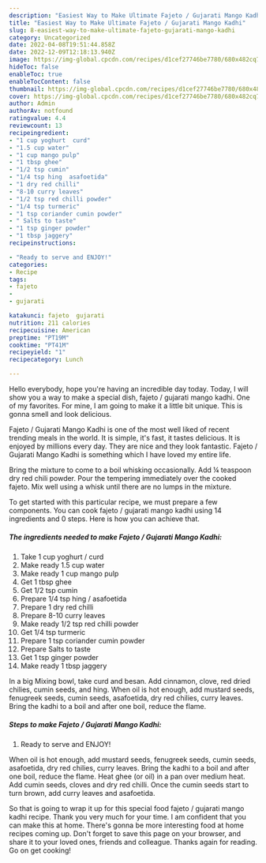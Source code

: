 ```yaml
---
description: "Easiest Way to Make Ultimate Fajeto / Gujarati Mango Kadhi"
title: "Easiest Way to Make Ultimate Fajeto / Gujarati Mango Kadhi"
slug: 8-easiest-way-to-make-ultimate-fajeto-gujarati-mango-kadhi
category: Uncategorized
date: 2022-04-08T19:51:44.858Z
date: 2022-12-09T12:18:13.940Z
image: https://img-global.cpcdn.com/recipes/d1cef27746be7780/680x482cq70/fajeto-gujarati-mango-kadhi-recipe-main-photo.jpg
hideToc: false
enableToc: true
enableTocContent: false
thumbnail: https://img-global.cpcdn.com/recipes/d1cef27746be7780/680x482cq70/fajeto-gujarati-mango-kadhi-recipe-main-photo.jpg
cover: https://img-global.cpcdn.com/recipes/d1cef27746be7780/680x482cq70/fajeto-gujarati-mango-kadhi-recipe-main-photo.jpg
author: Admin
authorAv: notfound
ratingvalue: 4.4
reviewcount: 13
recipeingredient:
- "1 cup yoghurt  curd"
- "1.5 cup water"
- "1 cup mango pulp"
- "1 tbsp ghee"
- "1/2 tsp cumin"
- "1/4 tsp hing  asafoetida"
- "1 dry red chilli"
- "8-10 curry leaves"
- "1/2 tsp red chilli powder"
- "1/4 tsp turmeric"
- "1 tsp coriander cumin powder"
- " Salts to taste"
- "1 tsp ginger powder"
- "1 tbsp jaggery"
recipeinstructions:

- "Ready to serve and ENJOY!"
categories:
- Recipe
tags:
- fajeto
- 
- gujarati

katakunci: fajeto  gujarati 
nutrition: 211 calories
recipecuisine: American
preptime: "PT19M"
cooktime: "PT41M"
recipeyield: "1"
recipecategory: Lunch

---
```



Hello everybody, hope you're having an incredible day today. Today, I will show you a way to make a special dish, fajeto / gujarati mango kadhi. One of my favorites. For mine, I am going to make it a little bit unique. This is gonna smell and look delicious.

Fajeto / Gujarati Mango Kadhi is one of the most well liked of recent trending meals in the world. It is simple, it's fast, it tastes delicious. It is enjoyed by millions every day. They are nice and they look fantastic. Fajeto / Gujarati Mango Kadhi is something which I have loved my entire life.

Bring the mixture to come to a boil whisking occasionally. Add ¼ teaspoon dry red chili powder. Pour the tempering immediately over the cooked fajeto. Mix well using a whisk until there are no lumps in the mixture.


To get started with this particular recipe, we must prepare a few components. You can cook fajeto / gujarati mango kadhi using 14 ingredients and 0 steps. Here is how you can achieve that.

<!--inarticleads1-->

##### The ingredients needed to make Fajeto / Gujarati Mango Kadhi:

1. Take 1 cup yoghurt / curd
1. Make ready 1.5 cup water
1. Make ready 1 cup mango pulp
1. Get 1 tbsp ghee
1. Get 1/2 tsp cumin
1. Prepare 1/4 tsp hing / asafoetida
1. Prepare 1 dry red chilli
1. Prepare 8-10 curry leaves
1. Make ready 1/2 tsp red chilli powder
1. Get 1/4 tsp turmeric
1. Prepare 1 tsp coriander cumin powder
1. Prepare  Salts to taste
1. Get 1 tsp ginger powder
1. Make ready 1 tbsp jaggery


In a big Mixing bowl, take curd and besan. Add cinnamon, clove, red dried chilies, cumin seeds, and hing. When oil is hot enough, add mustard seeds, fenugreek seeds, cumin seeds, asafoetida, dry red chilies, curry leaves. Bring the kadhi to a boil and after one boil, reduce the flame. 

<!--inarticleads2-->

##### Steps to make Fajeto / Gujarati Mango Kadhi:


1. Ready to serve and ENJOY!

When oil is hot enough, add mustard seeds, fenugreek seeds, cumin seeds, asafoetida, dry red chilies, curry leaves. Bring the kadhi to a boil and after one boil, reduce the flame. Heat ghee (or oil) in a pan over medium heat. Add cumin seeds, cloves and dry red chilli. Once the cumin seeds start to turn brown, add curry leaves and asafoetida. 

So that is going to wrap it up for this special food fajeto / gujarati mango kadhi recipe. Thank you very much for your time. I am confident that you can make this at home. There's gonna be more interesting food at home recipes coming up. Don't forget to save this page on your browser, and share it to your loved ones, friends and colleague. Thanks again for reading. Go on get cooking!
